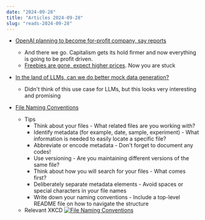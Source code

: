 ```yaml
---
date: "2024-09-28"
title: "Articles 2024-09-28"
slug: "reads-2024-09-28"
---
```




* [OpenAI planning to become for-profit company, say reports][1]
  * And there we go. Capitalism gets its hold firmer and now everything is going to be profit driven.
  * [Freebies are gone, expect higher prices][2]. Now you are stuck

* [In the land of LLMs, can we do better mock data generation?][3]
  * Didn't think of this use case for LLMs, but this looks very interesting and promising

* [File Naming Conventions][4]
  * Tips
    * Think about your files - What related files are you working with?
    * Identify metadata (for example, date, sample, experiment) - What information is needed to easily locate a specific file?
    * Abbreviate or encode metadata - Don't forget to document any codes!
    * Use versioning - Are you maintaining different versions of the same file?
    * Think about how you will search for your files - What comes first?
    * Deliberately separate metadata elements - Avoid spaces or special characters in your file names
    * Write down your naming conventions - Include a top-level README file on how to navigate the structure
  * Relevant XKCD
    [![File Naming Conventions][5]][6]



  [1]: https://archive.ph/20240926151057/https://www.theguardian.com/technology/2024/sep/26/openai-planning-to-become-for-profit-company-say-reports
  [2]: https://simonwillison.net/2024/Sep/28/mike-isaac-and-erin-griffith/
  [3]: https://neurelo.substack.com/p/in-the-land-of-llms-can-we-do-better
  [4]: https://datamanagement.hms.harvard.edu/plan-design/file-naming-conventions
  [5]: https://imgs.xkcd.com/comics/documents_2x.png
  [6]: https://xkcd.com/1459/
